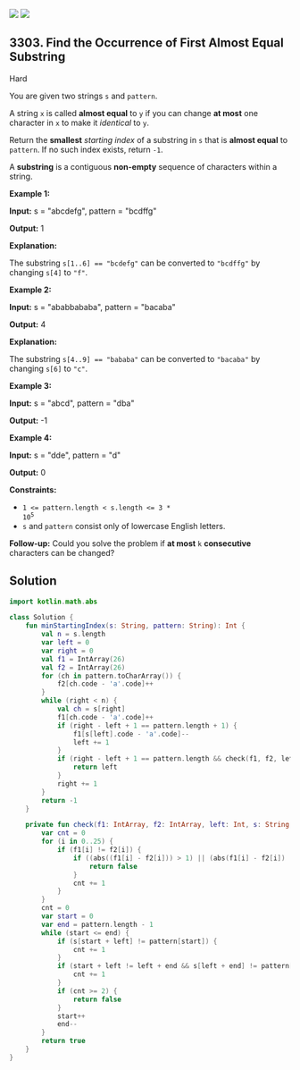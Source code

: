 [![](https://img.shields.io/github/stars/javadev/LeetCode-in-Kotlin?label=Stars&style=flat-square)](https://github.com/javadev/LeetCode-in-Kotlin)
[![](https://img.shields.io/github/forks/javadev/LeetCode-in-Kotlin?label=Fork%20me%20on%20GitHub%20&style=flat-square)](https://github.com/javadev/LeetCode-in-Kotlin/fork)

## 3303\. Find the Occurrence of First Almost Equal Substring

Hard

You are given two strings `s` and `pattern`.

A string `x` is called **almost equal** to `y` if you can change **at most** one character in `x` to make it _identical_ to `y`.

Return the **smallest** _starting index_ of a substring in `s` that is **almost equal** to `pattern`. If no such index exists, return `-1`.

A **substring** is a contiguous **non-empty** sequence of characters within a string.

**Example 1:**

**Input:** s = "abcdefg", pattern = "bcdffg"

**Output:** 1

**Explanation:**

The substring `s[1..6] == "bcdefg"` can be converted to `"bcdffg"` by changing `s[4]` to `"f"`.

**Example 2:**

**Input:** s = "ababbababa", pattern = "bacaba"

**Output:** 4

**Explanation:**

The substring `s[4..9] == "bababa"` can be converted to `"bacaba"` by changing `s[6]` to `"c"`.

**Example 3:**

**Input:** s = "abcd", pattern = "dba"

**Output:** \-1

**Example 4:**

**Input:** s = "dde", pattern = "d"

**Output:** 0

**Constraints:**

*   <code>1 <= pattern.length < s.length <= 3 * 10<sup>5</sup></code>
*   `s` and `pattern` consist only of lowercase English letters.

**Follow-up:** Could you solve the problem if **at most** `k` **consecutive** characters can be changed?

## Solution

```kotlin
import kotlin.math.abs

class Solution {
    fun minStartingIndex(s: String, pattern: String): Int {
        val n = s.length
        var left = 0
        var right = 0
        val f1 = IntArray(26)
        val f2 = IntArray(26)
        for (ch in pattern.toCharArray()) {
            f2[ch.code - 'a'.code]++
        }
        while (right < n) {
            val ch = s[right]
            f1[ch.code - 'a'.code]++
            if (right - left + 1 == pattern.length + 1) {
                f1[s[left].code - 'a'.code]--
                left += 1
            }
            if (right - left + 1 == pattern.length && check(f1, f2, left, s, pattern)) {
                return left
            }
            right += 1
        }
        return -1
    }

    private fun check(f1: IntArray, f2: IntArray, left: Int, s: String, pattern: String): Boolean {
        var cnt = 0
        for (i in 0..25) {
            if (f1[i] != f2[i]) {
                if ((abs((f1[i] - f2[i])) > 1) || (abs(f1[i] - f2[i]) != 1 && cnt == 2)) {
                    return false
                }
                cnt += 1
            }
        }
        cnt = 0
        var start = 0
        var end = pattern.length - 1
        while (start <= end) {
            if (s[start + left] != pattern[start]) {
                cnt += 1
            }
            if (start + left != left + end && s[left + end] != pattern[end]) {
                cnt += 1
            }
            if (cnt >= 2) {
                return false
            }
            start++
            end--
        }
        return true
    }
}
```